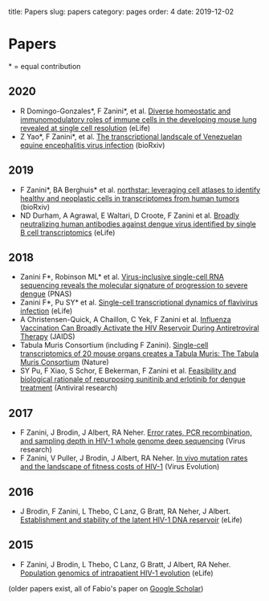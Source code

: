 title: Papers
slug: papers
category: pages
order: 4
date: 2019-12-02

# Papers
\* = equal contribution
## 2020
- R Domingo-Gonzales\*, F Zanini\*, et al. [Diverse homeostatic and immunomodulatory roles of immune cells in the developing mouse lung revealed at single cell resolution](https://elifesciences.org/articles/56890) (eLife)
- Z Yao\*, F Zanini\*, et al. [The transcriptional landscale of Venezuelan equine encephalitis virus infection](https://www.biorxiv.org/content/10.1101/2020.02.18.955393v2) (bioRxiv)
## 2019
- F Zanini\*, BA Berghuis\* et al. [northstar: leveraging cell atlases to identify healthy and neoplastic cells in transcriptomes from human tumors](https://www.biorxiv.org/content/10.1101/820928v1) (bioRxiv)
- ND Durham, A Agrawal, E Waltari, D Croote, F Zanini et al. [Broadly neutralizing human antibodies against dengue virus identified by single B cell transcriptomics](https://elifesciences.org/articles/52384) (eLife)

## 2018
- Zanini F\*, Robinson ML\* et al. [Virus-inclusive single-cell RNA sequencing reveals the molecular signature of progression to severe dengue](https://www.pnas.org/content/115/52/E12363) (PNAS)
- Zanini F\*, Pu SY\* et al. [Single-cell transcriptional dynamics of flavivirus infection](https://elifesciences.org/articles/32942) (eLife)
- A Christensen-Quick, A Chaillon, C Yek, F Zanini et al. [Influenza Vaccination Can Broadly Activate the HIV Reservoir During Antiretroviral Therapy](https://journals.lww.com/jaids/Fulltext/2018/11010/Influenza_Vaccination_Can_Broadly_Activate_the_HIV.22.aspx) (JAIDS)
- Tabula Muris Consortium (including F Zanini). [Single-cell transcriptomics of 20 mouse organs creates a Tabula Muris: The Tabula Muris Consortium](https://www.ncbi.nlm.nih.gov/pmc/articles/PMC6642641/) (Nature)
- SY Pu, F Xiao, S Schor, E Bekerman, F Zanini et al. [Feasibility and biological rationale of repurposing sunitinib and erlotinib for dengue treatment](https://www.sciencedirect.com/science/article/pii/S0166354218301256) (Antiviral research)

## 2017
- F Zanini, J Brodin, J Albert, RA Neher. [Error rates, PCR recombination, and sampling depth in HIV-1 whole genome deep sequencing](https://www.sciencedirect.com/science/article/pii/S0168170216304221) (Virus research)
- F Zanini, V Puller, J Brodin, J Albert, RA Neher. [In vivo mutation rates and the landscape of fitness costs of HIV-1](https://academic.oup.com/ve/article-abstract/3/1/vex003/3060990) (Virus Evolution)

## 2016
- J Brodin, F Zanini, L Thebo, C Lanz, G Bratt, RA Neher, J Albert. [Establishment and stability of the latent HIV-1 DNA reservoir](https://elifesciences.org/articles/18889.pdf) (eLife)

## 2015
- F Zanini, J Brodin, L Thebo, C Lanz, G Bratt, J Albert, RA Neher. [Population genomics of intrapatient HIV-1 evolution](https://cdn.elifesciences.org/articles/11282/elife-11282-v2.pdf) (eLife)

(older papers exist, all of Fabio's paper on [Google Scholar](https://scholar.google.com/citations?hl=en&user=XMDw5-4AAAAJ))
